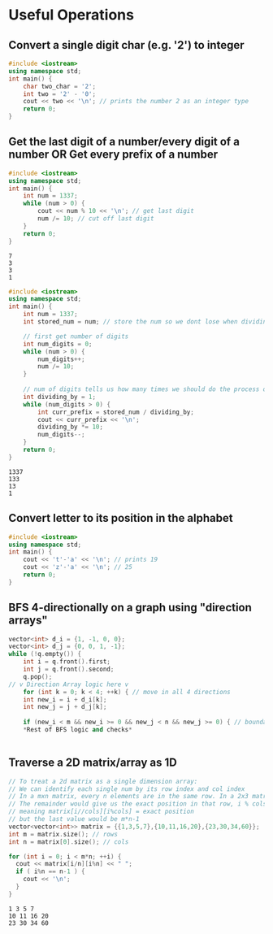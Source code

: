 # Useful Operations
## Convert a single digit char (e.g. '2') to integer
```cpp
#include <iostream>
using namespace std;
int main() {
	char two_char = '2';
	int two = '2' - '0';
	cout << two << '\n'; // prints the number 2 as an integer type
	return 0;
}
```

## Get the last digit of a number/every digit of a number OR Get every prefix of a number
```cpp
#include <iostream>
using namespace std;
int main() {
	int num = 1337;
	while (num > 0) {
		cout << num % 10 << '\n'; // get last digit
		num /= 10; // cut off last digit
	}
	return 0;
}

```
```
7
3
3
1
```
```cpp
#include <iostream>
using namespace std;
int main() {
	int num = 1337;
	int stored_num = num; // store the num so we dont lose when dividing

	// first get number of digits
	int num_digits = 0;
	while (num > 0) {
		num_digits++;
		num /= 10; 
	}
	
	// num of digits tells us how many times we should do the process of dividing by 1 then multiples of 10
	int dividing_by = 1;
	while (num_digits > 0) {
		int curr_prefix = stored_num / dividing_by;
		cout << curr_prefix << '\n';
		dividing_by *= 10;
		num_digits--;
	}
	return 0;
}

```
```
1337
133
13
1
```



## Convert letter to its position in the alphabet
```cpp
#include <iostream>
using namespace std;
int main() {
	cout << 't'-'a' << '\n'; // prints 19
	cout << 'z'-'a' << '\n'; // 25
	return 0;
}
```

## BFS 4-directionally on a graph using "direction arrays"
```cpp
vector<int> d_i = {1, -1, 0, 0};
vector<int> d_j = {0, 0, 1, -1};
while (!q.empty()) {
    int i = q.front().first;
    int j = q.front().second;
    q.pop();
// v Direction Array logic here v
    for (int k = 0; k < 4; ++k) { // move in all 4 directions
	int new_i = i + d_i[k];
	int new_j = j + d_j[k];
	
	if (new_i < m && new_i >= 0 && new_j < n && new_j >= 0) { // boundary check
	*Rest of BFS logic and checks*
	
```

## Traverse a 2D matrix/array as 1D
```cpp
// To treat a 2d matrix as a single dimension array:
// We can identify each single num by its row index and col index
// In a mxn matrix, every n elements are in the same row. In a 2x3 matrix, every 3 elements are in the same row. So i//cols tells us which row.
// The remainder would give us the exact position in that row, i % cols is the exact position in a given row
// meaning matrix[i//cols][i%cols] = exact position
// but the last value would be m*n-1
vector<vector<int>> matrix = {{1,3,5,7},{10,11,16,20},{23,30,34,60}};
int m = matrix.size(); // rows
int n = matrix[0].size(); // cols

for (int i = 0; i < m*n; ++i) {
  cout << matrix[i/n][i%n] << " ";
  if ( i%n == n-1 ) {
    cout << '\n';
  } 
}
```
```
1 3 5 7 
10 11 16 20 
23 30 34 60 
```

